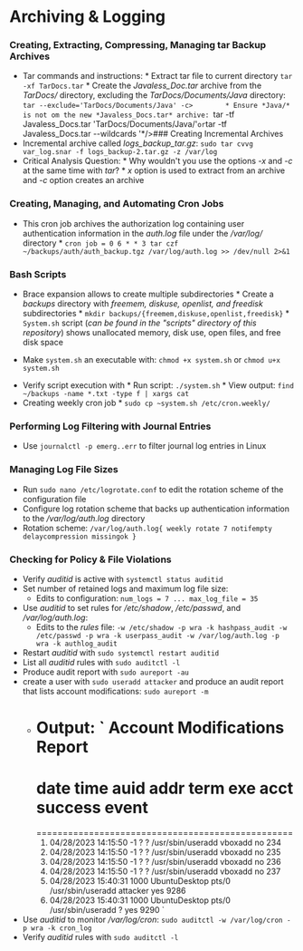 # Archiving & Logging
### Creating, Extracting, Compressing, Managing tar Backup Archives
- Tar commands and instructions:
        * Extract tar file to current directory `tar -xf TarDocs.tar`
        * Create the *Javaless_Doc.tar* archive from the *TarDocs/* directory, excluding the *TarDocs/Documents/Java* directory: `tar --exclude='TarDocs/Documents/Java' -c>        * Ensure *Java/* is not om the new *Javaless_Docs.tar* archive: `tar -tf Javaless_Docs.tar 'TarDocs/Documents/Java/'` or `tar -tf Javaless_Docs.tar --wildcards '*/>### Creating Incremental Archives
- Incremental archive called *logs_backup_tar.gz*: `sudo tar cvvg var_log.snar -f logs_backup-2.tar.gz -z /var/log`
- Critical Analysis Question:
        * Why wouldn't you use the options *-x* and *-c* at the same time with *tar*?
        * *x* option is used to extract from an archive and *-c* option creates an archive

### Creating, Managing, and Automating Cron Jobs
- This cron job archives the authorization log containing user authentication information in the *auth.log* file under the */var/log/* directory
        * `cron job = 0 6 * * 3 tar czf ~/backups/auth/auth_backup.tgz /var/log/auth.log >> /dev/null 2>&1`

### Bash Scripts
- Brace expansion allows to create multiple subdirectories
        * Create a *backups* directory with *freemem, diskuse, openlist, and freedisk* subdirectories
        * `mkdir backups/{freemem,diskuse,openlist,freedisk}`
        * `System.sh` script (*can be found in the "scripts" directory of this repository*) shows unallocated memory, disk use, open files, and free disk space
 * Make `system.sh` an executable with: `chmod +x system.sh` or `chmod u+x system.sh`
- Verify script execution with
        * Run script: `./system.sh`
        * View output: `find ~/backups -name *.txt -type f | xargs cat`
- Creating weekly cron job
        * `sudo cp ~system.sh /etc/cron.weekly/`

### Performing Log Filtering with Journal Entries
- Use `journalctl -p emerg..err` to filter journal log entries in Linux

### Managing Log File Sizes
- Run `sudo nano /etc/logrotate.conf` to edit the rotation scheme of the configuration file
- Configure log rotation scheme that backs up authentication information to the */var/log/auth.log* directory
- Rotation scheme:
        `/var/log/auth.log{
         weekly
         rotate 7
         notifempty
         delaycompression
         missingok
         }`

### Checking for Policy & File Violations
- Verify *auditid* is active with `systemctl status auditid`
- Set number of retained logs and maximum log file size:
	* Edits to configuration:
	  ` num_logs = 7
	    ...
	    max_log_file = 35
	  `
- Use *auditid* to set rules for */etc/shadow*, */etc/passwd*, and */var/log/auth.log*:
	* Edits to the *rules* file:
	` -w /etc/shadow -p wra -k hashpass_audit
	  -w /etc/passwd -p wra -k userpass_audit
	  -w /var/log/auth.log -p wra -k authlog_audit
	`
- Restart *auditid* with `sudo systemctl restart auditid`
- List all *auditid* rules with `sudo auditctl -l`
- Produce audit report with `sudo aureport -au`
- create a user with `sudo useradd attacker` and produce an audit report that lists account modifications: `sudo aureport -m`
	* Output:
	`  Account Modifications Report
	  =================================================
	  # date time auid addr term exe acct success event
	  =================================================
	  1. 04/28/2023 14:15:50 -1 ? ? /usr/sbin/useradd vboxadd no 234
	  2. 04/28/2023 14:15:50 -1 ? ? /usr/sbin/useradd vboxadd no 235
	  3. 04/28/2023 14:15:50 -1 ? ? /usr/sbin/useradd vboxadd no 236
	  4. 04/28/2023 14:15:50 -1 ? ? /usr/sbin/useradd vboxadd no 237
	  5. 04/28/2023 15:40:31 1000 UbuntuDesktop pts/0 /usr/sbin/useradd attacker yes 9286
	  6. 04/28/2023 15:40:31 1000 UbuntuDesktop pts/0 /usr/sbin/useradd ? yes 9290
	 `
- Use *auditid* to monitor */var/log/cron*: `sudo auditctl -w /var/log/cron -p wra -k cron_log`
- Verify *auditid* rules with `sudo auditctl -l`

